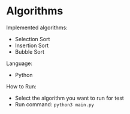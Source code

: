 # Algorithms

Implemented algorithms:

* Selection Sort
* Insertion Sort
* Bubble Sort

Language:

* Python

How to Run:

* Select the algorithm you want to run for test
* Run command:
    `python3 main.py`
